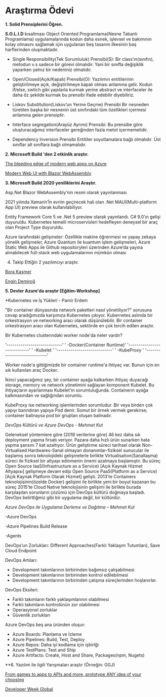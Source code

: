 # Araştırma Ödevi

**1. Solid Prensiplerini Öğren.**

**S.O.L.I.D** kısaltması Object Oriented Programlama(Nesne Tabanlı Programlama) uygulamalarında kodun daha esnek, işlevsel ve bakımının kolay olmasını sağlamak için uygulanan beş tasarım ilkesinin baş harflerinden oluşmaktadır.

- Single Responsibility(Tek Sorumluluk) Prensibi(S):
Bir class’ın(sınıfın), metodun v.s sadece bir görevi olmalıdır. Yani bir sınıfta değişiklik yaparken yalnız bir nedeniniz olmalıdır.

- Open/Closed(Açık/Kapalı) Prensibi(O):
Yazılımın entitilerinin geliştirilmeye açık, değiştirilmeye kapalı olması anlamına gelir. Kodun if/else, swtich gibi yapılarla kurmak yerine abstract ve interfaceler ile daha öz şekilde kurmak bu prensibi ifade edebilir diyebiliriz.  

- Liskov Substitution(Liskov’un Yerine Geçme) Prensibi
Bir nesneden türetilen başka bir nesnenin üst sınıfındaki tüm özellikleri içermesi anlamına gelen prensiptir.

- Interface segregation(Arayüz Ayrımı) Prensibi:
Bu prensibe göre oluşturacağımız interfaceler gereğinden fazla metot içermemelidir. 

- Dependency Inversion Prensibi
Entitiler soyutlamalara bağlı olmalıdır. Üst sınıflar alt sınıflara bağlı olmamalıdır.

**2. Microsoft Build 'den 2 etkinlik araştır.**

[The bleeding edge of modern web apps on Azure](https://mybuild.microsoft.com/sessions/6769011f-744e-4c36-84a2-49b715be0c80?source=sessions)

[Modern Web UI with Blazor WebAssembly](https://mybuild.microsoft.com/sessions/7e6c0b6e-36b9-4b9b-a409-a0960f67531f?source=sessions) 

**3. Microsoft Build 2020 yeniliklerini Araştır.**

Asp.Net Blazor WebAssembly’nin resmi olarak yayınlanması

2021 yılında Xamarin’İn evrim geçirecek hali olan .Net MAUI(Multi-platform App UI) preview olarak kullanılabiliyor.

Entity Framework Core 5 ve .Net 5 preview olarak yayınlandı. C# 9.0’ın gelişi duyuruldu. Kubernetes temelli microservisleri hedefleyen deneysel bir araç olan Project Type duyuruldu.

Azure tarafındaki gelişmeler: Özellikle makine öğrenmesi ve yapay zekaya yönelik gelişmeler, Azure Quantum ile kuantum işlem gelişmeleri, Azure Static Web Apps ile Github repositoryleri üzerinden Azure’da yayına alınabilecek full-stack web uygulamalarının mümkün olması

4. Takip Ettiğin 2 yazılımcıyı araştır.

[Bora Kaşmer](http://www.borakasmer.com/) 

[Engin Demiroğ](https://github.com/engindemirog)

**5. Devler Azure'da araştır [Eğitim-Workshop]**

  *Kubernetes ve İş Yükleri - Pamir Erdem
  
  "Bir container dünyasında network paketleri nasıl yönetiliyor?" sorusuna cevap aradığımızda karşımıza Kubernetes çıkıyor.
  Kubernetes aslında bir orkestrasyon ve networking aracı olarak düşünülebilir. Bir container orkestrasyon aracı olan Kubernetes,
  sektörde en çok tercih edilen araçtır. 
  
  Bir Kubernetes clusterındaki worker node'da neler vardır? 
  
  '----------------------------'
  '  -Docker(Container Runtime)'
  '----------------------------'
  '  -Kubelet                  '
  '----------------------------'
  '  -KubeProxy                '
  '----------------------------'
  
  Worker node'a gittiğimizde bir container runtime'a ihtiyaç var. Bunun için en sık kullanılan araç Docker.
  
  İkinci yapacağımız şey, bir container ayağa kalkarken ihtiyaç duyacağı storage, memory ve network yönetimini sağlayan komponent  Kubelet. Bu ihtiyaçların ayarlanması Kubelet'in sorumluluğunda. Containerın ayağa kalkmasından ve sağlığından sorumlu.
  
  KubeProxy ise networking işlemlerinden sorumludur.
Bir veya birden çok yapıyı barındıran yapıya Pod denir. Somut bir örnek vermek gerekirse; container balinaysa pod bir gruptan oluşan balinadır.  
  
  *DevOps Kültürü ve Azure DevOps - Mehmet Kut*
  
Geleneksel yöntemlere göre (2018 verilerine göre) 46 kez daha sık deployment yapma fırsatı veriyor. Pazara daha hızlı ürün sunarken hata yapma şansını 7 kat azaltıyor.
Ürün geliştirme süreci tarihsel olarak Non-Virtualised Hardwares-Sanal olmayan donanımlar-fiziksel sunucular ile başlamış sonra teknolojideki gelişmelerle birlikte Virtualisation(Sanallaşma) süreci ile fiziksel bir altyapı edinmenin önemi azalmaya başlamıştır. Bu süreç Open Source IaaS(Infrastructure as a Service) [Açık Kaynak Hizmet Altyapısı] gelişmeye devam edip Open Source PaaS(Platform as a Service) [Açık Kaynak Platform Olarak Hizmet] gelişti. 2013’te Containers teknolojisinin(özelde Docker) gelişimi ile birlikte yeni bir boyut kazanan bu süreç 2015’te Cloud Native teknolojisinin gelişimi ile birlikte burada karşılaşılan sorunların çözümü için DevOps kültürü doğmaya başladı. DevOps belirttiğmiz gibi bir uygulama değil, bir kültürdür. 

*Azure DevOps ile Uygulama Derleme ve Dağıtma – Mehmet Kut*

-Azure DevOps

-Azure Pipelines
  Build
  Release

-Agents

DevOps’un Zorlukları: Different Approaches(Farklı Yaklaşım Tutumları), Save Cloud Endpoint

DevOps Artıları:
-	Development takımlarının birbirinden bağımsız çalışabilmesi
-	Development takımlarının birbirinden kontrol edilebilmesi
-	Development takımlarının birbirinden çalışma süreçlerinden hoşlanırlar.

DevOps Eksileri:
-	Farklı takımların farklı yaklaşımlarının olabilmesi
-	Farklı takımların kontrolünün zor olabilmesi
-	Operasyonel zorluklar
-	Güvenlik zorlukları

Azure DevOps beş ana üründen oluşur:
-	Azure Boards: Planlama ve İzleme
-	Azure Pipelines: Build, Test, Deploy
-	Azure Repos: Daha iyi kodlama için işbirlği
-	Azure TestPlans: Test and Ship
-	Azure Artifacts: Create, Host and Share, Packages(npm, Nugets)

**6. Yazılım ile ilgili Yarışmaları araştır (Örneğin: GGJ)

[From games to apps to APIs and more, prototype ANY idea of your choosing](https://global-dev-challenge.devpost.com/?ref_content=default&ref_feature=challenge&ref_medium=discover)

[Developer Week Global](https://developerweek-global-2020.devpost.com/?ref_content=default&ref_feature=challenge&ref_medium=discover)
